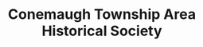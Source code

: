 ---
layout: repo
title: "Conemaugh Township Area Historical Society"
id: 13442
permalink: repos/13442/
---
